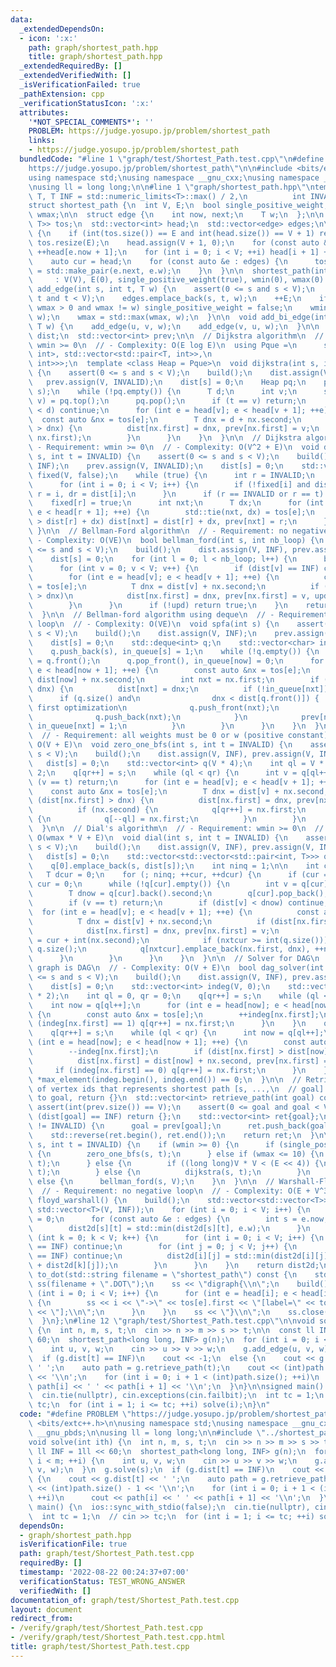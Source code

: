 ```yaml
---
data:
  _extendedDependsOn:
  - icon: ':x:'
    path: graph/shortest_path.hpp
    title: graph/shortest_path.hpp
  _extendedRequiredBy: []
  _extendedVerifiedWith: []
  _isVerificationFailed: true
  _pathExtension: cpp
  _verificationStatusIcon: ':x:'
  attributes:
    '*NOT_SPECIAL_COMMENTS*': ''
    PROBLEM: https://judge.yosupo.jp/problem/shortest_path
    links:
    - https://judge.yosupo.jp/problem/shortest_path
  bundledCode: "#line 1 \"graph/test/Shortest_Path.test.cpp\"\n#define PROBLEM \"\
    https://judge.yosupo.jp/problem/shortest_path\"\n\n#include <bits/extc++.h>\n\n\
    using namespace std;\nusing namespace __gnu_cxx;\nusing namespace __gnu_pbds;\n\
    \nusing ll = long long;\n\n#line 1 \"graph/shortest_path.hpp\"\ntemplate <typename\
    \ T, T INF = std::numeric_limits<T>::max() / 2,\n          int INVALID = -1>\n\
    struct shortest_path {\n  int V, E;\n  bool single_positive_weight;\n  T wmin,\
    \ wmax;\n\n  struct edge {\n    int now, next;\n    T w;\n  };\n\n  std::vector<std::pair<int,\
    \ T>> tos;\n  std::vector<int> head;\n  std::vector<edge> edges;\n\n  void build()\
    \ {\n    if (int(tos.size()) == E and int(head.size()) == V + 1) return;\n   \
    \ tos.resize(E);\n    head.assign(V + 1, 0);\n    for (const auto &e : edges)\
    \ ++head[e.now + 1];\n    for (int i = 0; i < V; ++i) head[i + 1] += head[i];\n\
    \    auto cur = head;\n    for (const auto &e : edges) {\n      tos[cur[e.now]++]\
    \ = std::make_pair(e.next, e.w);\n    }\n  }\n\n  shortest_path(int V = 0)\n \
    \     : V(V), E(0), single_positive_weight(true), wmin(0), wmax(0) {}\n  void\
    \ add_edge(int s, int t, T w) {\n    assert(0 <= s and s < V);\n    assert(0 <=\
    \ t and t < V);\n    edges.emplace_back(s, t, w);\n    ++E;\n    if (w > 0 and\
    \ wmax > 0 and wmax != w) single_positive_weight = false;\n    wmin = std::min(wmin,\
    \ w);\n    wmax = std::max(wmax, w);\n  }\n\n  void add_bi_edge(int u, int v,\
    \ T w) {\n    add_edge(u, v, w);\n    add_edge(v, u, w);\n  }\n\n  std::vector<T>\
    \ dist;\n  std::vector<int> prev;\n\n  // Dijkstra algorithm\n  // - Requirement:\
    \ wmin >= 0\n  // - Complexity: O(E log E)\n  using Pque =\n      std::priority_queue<std::pair<T,\
    \ int>, std::vector<std::pair<T, int>>,\n                          std::greater<std::pair<T,\
    \ int>>>;\n  template <class Heap = Pque>\n  void dijkstra(int s, int t = INVALID)\
    \ {\n    assert(0 <= s and s < V);\n    build();\n    dist.assign(V, INF);\n \
    \   prev.assign(V, INVALID);\n    dist[s] = 0;\n    Heap pq;\n    pq.emplace(0,\
    \ s);\n    while (!pq.empty()) {\n      T d;\n      int v;\n      std::tie(d,\
    \ v) = pq.top();\n      pq.pop();\n      if (t == v) return;\n      if (dist[v]\
    \ < d) continue;\n      for (int e = head[v]; e < head[v + 1]; ++e) {\n      \
    \  const auto &nx = tos[e];\n        T dnx = d + nx.second;\n        if (dist[nx.first]\
    \ > dnx) {\n          dist[nx.first] = dnx, prev[nx.first] = v;\n          pq.emplace(dnx,\
    \ nx.first);\n        }\n      }\n    }\n  }\n\n  // Dijkstra algorithm\n  //\
    \ - Requirement: wmin >= 0\n  // - Complexity: O(V^2 + E)\n  void dijkstra_vquad(int\
    \ s, int t = INVALID) {\n    assert(0 <= s and s < V);\n    build();\n    dist.assign(V,\
    \ INF);\n    prev.assign(V, INVALID);\n    dist[s] = 0;\n    std::vector<char>\
    \ fixed(V, false);\n    while (true) {\n      int r = INVALID;\n      T dr = INF;\n\
    \      for (int i = 0; i < V; i++) {\n        if (!fixed[i] and dist[i] < dr)\
    \ r = i, dr = dist[i];\n      }\n      if (r == INVALID or r == t) break;\n  \
    \    fixed[r] = true;\n      int nxt;\n      T dx;\n      for (int e = head[r];\
    \ e < head[r + 1]; ++e) {\n        std::tie(nxt, dx) = tos[e];\n        if (dist[nxt]\
    \ > dist[r] + dx) dist[nxt] = dist[r] + dx, prev[nxt] = r;\n      }\n    }\n \
    \ }\n\n  // Bellman-Ford algorithm\n  // - Requirement: no negative loop\n  //\
    \ - Complexity: O(VE)\n  bool bellman_ford(int s, int nb_loop) {\n    assert(0\
    \ <= s and s < V);\n    build();\n    dist.assign(V, INF), prev.assign(V, INVALID);\n\
    \    dist[s] = 0;\n    for (int l = 0; l < nb_loop; l++) {\n      bool upd = false;\n\
    \      for (int v = 0; v < V; v++) {\n        if (dist[v] == INF) continue;\n\
    \        for (int e = head[v]; e < head[v + 1]; ++e) {\n          const auto &nx\
    \ = tos[e];\n          T dnx = dist[v] + nx.second;\n          if (dist[nx.first]\
    \ > dnx)\n            dist[nx.first] = dnx, prev[nx.first] = v, upd = true;\n\
    \        }\n      }\n      if (!upd) return true;\n    }\n    return false;\n\
    \  }\n\n  // Bellman-ford algorithm using deque\n  // - Requirement: no negative\
    \ loop\n  // - Complexity: O(VE)\n  void spfa(int s) {\n    assert(0 <= s and\
    \ s < V);\n    build();\n    dist.assign(V, INF);\n    prev.assign(V, INVALID);\n\
    \    dist[s] = 0;\n    std::deque<int> q;\n    std::vector<char> in_queue(V);\n\
    \    q.push_back(s), in_queue[s] = 1;\n    while (!q.empty()) {\n      int now\
    \ = q.front();\n      q.pop_front(), in_queue[now] = 0;\n      for (int e = head[now];\
    \ e < head[now + 1]; ++e) {\n        const auto &nx = tos[e];\n        T dnx =\
    \ dist[now] + nx.second;\n        int nxt = nx.first;\n        if (dist[nxt] >\
    \ dnx) {\n          dist[nxt] = dnx;\n          if (!in_queue[nxt]) {\n      \
    \      if (q.size() and\n                dnx < dist[q.front()]) {  // Small label\
    \ first optimization\n              q.push_front(nxt);\n            } else {\n\
    \              q.push_back(nxt);\n            }\n            prev[nxt] = now,\
    \ in_queue[nxt] = 1;\n          }\n        }\n      }\n    }\n  }\n\n  // 01-BFS\n\
    \  // - Requirement: all weights must be 0 or w (positive constant).\n  // - Complexity:\
    \ O(V + E)\n  void zero_one_bfs(int s, int t = INVALID) {\n    assert(0 <= s and\
    \ s < V);\n    build();\n    dist.assign(V, INF), prev.assign(V, INVALID);\n \
    \   dist[s] = 0;\n    std::vector<int> q(V * 4);\n    int ql = V * 2, qr = V *\
    \ 2;\n    q[qr++] = s;\n    while (ql < qr) {\n      int v = q[ql++];\n      if\
    \ (v == t) return;\n      for (int e = head[v]; e < head[v + 1]; ++e) {\n    \
    \    const auto &nx = tos[e];\n        T dnx = dist[v] + nx.second;\n        if\
    \ (dist[nx.first] > dnx) {\n          dist[nx.first] = dnx, prev[nx.first] = v;\n\
    \          if (nx.second) {\n            q[qr++] = nx.first;\n          } else\
    \ {\n            q[--ql] = nx.first;\n          }\n        }\n      }\n    }\n\
    \  }\n\n  // Dial's algorithm\n  // - Requirement: wmin >= 0\n  // - Complexity:\
    \ O(wmax * V + E)\n  void dial(int s, int t = INVALID) {\n    assert(0 <= s and\
    \ s < V);\n    build();\n    dist.assign(V, INF), prev.assign(V, INVALID);\n \
    \   dist[s] = 0;\n    std::vector<std::vector<std::pair<int, T>>> q(wmax + 1);\n\
    \    q[0].emplace_back(s, dist[s]);\n    int ninq = 1;\n\n    int cur = 0;\n \
    \   T dcur = 0;\n    for (; ninq; ++cur, ++dcur) {\n      if (cur == wmax + 1)\
    \ cur = 0;\n      while (!q[cur].empty()) {\n        int v = q[cur].back().first;\n\
    \        T dnow = q[cur].back().second;\n        q[cur].pop_back(), --ninq;\n\
    \        if (v == t) return;\n        if (dist[v] < dnow) continue;\n\n      \
    \  for (int e = head[v]; e < head[v + 1]; ++e) {\n          const auto &nx = tos[e];\n\
    \          T dnx = dist[v] + nx.second;\n          if (dist[nx.first] > dnx) {\n\
    \            dist[nx.first] = dnx, prev[nx.first] = v;\n            int nxtcur\
    \ = cur + int(nx.second);\n            if (nxtcur >= int(q.size())) nxtcur -=\
    \ q.size();\n            q[nxtcur].emplace_back(nx.first, dnx), ++ninq;\n    \
    \      }\n        }\n      }\n    }\n  }\n\n  // Solver for DAG\n  // - Requirement:\
    \ graph is DAG\n  // - Complexity: O(V + E)\n  bool dag_solver(int s) {\n    assert(0\
    \ <= s and s < V);\n    build();\n    dist.assign(V, INF), prev.assign(V, INVALID);\n\
    \    dist[s] = 0;\n    std::vector<int> indeg(V, 0);\n    std::vector<int> q(V\
    \ * 2);\n    int ql = 0, qr = 0;\n    q[qr++] = s;\n    while (ql < qr) {\n  \
    \    int now = q[ql++];\n      for (int e = head[now]; e < head[now + 1]; ++e)\
    \ {\n        const auto &nx = tos[e];\n        ++indeg[nx.first];\n        if\
    \ (indeg[nx.first] == 1) q[qr++] = nx.first;\n      }\n    }\n    ql = qr = 0;\n\
    \    q[qr++] = s;\n    while (ql < qr) {\n      int now = q[ql++];\n      for\
    \ (int e = head[now]; e < head[now + 1]; ++e) {\n        const auto &nx = tos[e];\n\
    \        --indeg[nx.first];\n        if (dist[nx.first] > dist[now] + nx.second)\n\
    \          dist[nx.first] = dist[now] + nx.second, prev[nx.first] = now;\n   \
    \     if (indeg[nx.first] == 0) q[qr++] = nx.first;\n      }\n    }\n    return\
    \ *max_element(indeg.begin(), indeg.end()) == 0;\n  }\n\n  // Retrieve a sequence\
    \ of vertex ids that represents shortest path [s, ...,\n  // goal] If not reachable\
    \ to goal, return {}\n  std::vector<int> retrieve_path(int goal) const {\n   \
    \ assert(int(prev.size()) == V);\n    assert(0 <= goal and goal < V);\n    if\
    \ (dist[goal] == INF) return {};\n    std::vector<int> ret{goal};\n    while (prev[goal]\
    \ != INVALID) {\n      goal = prev[goal];\n      ret.push_back(goal);\n    }\n\
    \    std::reverse(ret.begin(), ret.end());\n    return ret;\n  }\n\n  void solve(int\
    \ s, int t = INVALID) {\n    if (wmin >= 0) {\n      if (single_positive_weight)\
    \ {\n        zero_one_bfs(s, t);\n      } else if (wmax <= 10) {\n        dial(s,\
    \ t);\n      } else {\n        if ((long long)V * V < (E << 4)) {\n          dijkstra_vquad(s,\
    \ t);\n        } else {\n          dijkstra(s, t);\n        }\n      }\n    }\
    \ else {\n      bellman_ford(s, V);\n    }\n  }\n\n  // Warshall-Floyd algorithm\n\
    \  // - Requirement: no negative loop\n  // - Complexity: O(E + V^3)\n  std::vector<std::vector<T>>\
    \ floyd_warshall() {\n    build();\n    std::vector<std::vector<T>> dist2d(V,\
    \ std::vector<T>(V, INF));\n    for (int i = 0; i < V; i++) {\n      dist2d[i][i]\
    \ = 0;\n      for (const auto &e : edges) {\n        int s = e.now, t = e.next;\n\
    \        dist2d[s][t] = std::min(dist2d[s][t], e.w);\n      }\n    }\n    for\
    \ (int k = 0; k < V; k++) {\n      for (int i = 0; i < V; i++) {\n        if (dist2d[i][k]\
    \ == INF) continue;\n        for (int j = 0; j < V; j++) {\n          if (dist2d[k][j]\
    \ == INF) continue;\n          dist2d[i][j] = std::min(dist2d[i][j], dist2d[i][k]\
    \ + dist2d[k][j]);\n        }\n      }\n    }\n    return dist2d;\n  }\n\n  void\
    \ to_dot(std::string filename = \"shortest_path\") const {\n    std::ofstream\
    \ ss(filename + \".DOT\");\n    ss << \"digraph{\\n\";\n    build();\n    for\
    \ (int i = 0; i < V; i++) {\n      for (int e = head[i]; e < head[i + 1]; ++e)\
    \ {\n        ss << i << \"->\" << tos[e].first << \"[label=\" << tos[e].second\
    \ << \"];\\n\";\n      }\n    }\n    ss << \"}\\n\";\n    ss.close();\n    return;\n\
    \  }\n};\n#line 12 \"graph/test/Shortest_Path.test.cpp\"\n\nvoid solve(int ith)\
    \ {\n  int n, m, s, t;\n  cin >> n >> m >> s >> t;\n\n  const ll INF = 1ll <<\
    \ 60;\n  shortest_path<long long, INF> g(n);\n  for (int i = 0; i < m; ++i) {\n\
    \    int u, v, w;\n    cin >> u >> v >> w;\n    g.add_edge(u, v, w);\n  }\n  g.solve(s);\n\
    \  if (g.dist[t] == INF)\n    cout << -1;\n  else {\n    cout << g.dist[t] <<\
    \ ' ';\n    auto path = g.retrieve_path(t);\n    cout << (int)path.size() - 1\
    \ << '\\n';\n    for (int i = 0; i + 1 < (int)path.size(); ++i)\n      cout <<\
    \ path[i] << ' ' << path[i + 1] << '\\n';\n  }\n}\n\nsigned main() {\n  ios::sync_with_stdio(false);\n\
    \  cin.tie(nullptr), cin.exceptions(cin.failbit);\n  int tc = 1;\n  // cin >>\
    \ tc;\n  for (int i = 1; i <= tc; ++i) solve(i);\n}\n"
  code: "#define PROBLEM \"https://judge.yosupo.jp/problem/shortest_path\"\n\n#include\
    \ <bits/extc++.h>\n\nusing namespace std;\nusing namespace __gnu_cxx;\nusing namespace\
    \ __gnu_pbds;\n\nusing ll = long long;\n\n#include \"../shortest_path.hpp\"\n\n\
    void solve(int ith) {\n  int n, m, s, t;\n  cin >> n >> m >> s >> t;\n\n  const\
    \ ll INF = 1ll << 60;\n  shortest_path<long long, INF> g(n);\n  for (int i = 0;\
    \ i < m; ++i) {\n    int u, v, w;\n    cin >> u >> v >> w;\n    g.add_edge(u,\
    \ v, w);\n  }\n  g.solve(s);\n  if (g.dist[t] == INF)\n    cout << -1;\n  else\
    \ {\n    cout << g.dist[t] << ' ';\n    auto path = g.retrieve_path(t);\n    cout\
    \ << (int)path.size() - 1 << '\\n';\n    for (int i = 0; i + 1 < (int)path.size();\
    \ ++i)\n      cout << path[i] << ' ' << path[i + 1] << '\\n';\n  }\n}\n\nsigned\
    \ main() {\n  ios::sync_with_stdio(false);\n  cin.tie(nullptr), cin.exceptions(cin.failbit);\n\
    \  int tc = 1;\n  // cin >> tc;\n  for (int i = 1; i <= tc; ++i) solve(i);\n}"
  dependsOn:
  - graph/shortest_path.hpp
  isVerificationFile: true
  path: graph/test/Shortest_Path.test.cpp
  requiredBy: []
  timestamp: '2022-08-22 00:24:37+07:00'
  verificationStatus: TEST_WRONG_ANSWER
  verifiedWith: []
documentation_of: graph/test/Shortest_Path.test.cpp
layout: document
redirect_from:
- /verify/graph/test/Shortest_Path.test.cpp
- /verify/graph/test/Shortest_Path.test.cpp.html
title: graph/test/Shortest_Path.test.cpp
---
```

